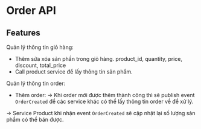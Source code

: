 # Order API

## Features

Quản lý thông tin giỏ hàng:
  - Thêm sửa xóa sản phần trong giỏ hàng. product_id, quantity, price, discount, total_price
  - Call product service để lấy thông tin sản phẩm.

Quản lý thông tin order:
  - Thêm order:
-> Khi order mới được thêm thành công thì sẽ publish event `OrderCreated` để các service khác có thể lấy thông tin order về để xử lý.
 
 -> Service Product khi nhận event `OrderCreated` sẽ cập nhật lại số lượng sản phẩm có thể bán được.
 